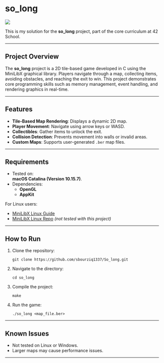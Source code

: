 # so_long

![](https://miro.medium.com/v2/resize:fit:683/1*4qQUjHGkLcYPW_YkgOdPIw.png)

This is my solution for the **so_long** project, part of the core curriculum at 42 School.

---

## Project Overview

The **so_long** project is a 2D tile-based game developed in C using the MiniLibX graphical library. Players navigate through a map, collecting items, avoiding obstacles, and reaching the exit to win. This project demonstrates core programming skills such as memory management, event handling, and rendering graphics in real-time.

---

## Features

- **Tile-Based Map Rendering**: Displays a dynamic 2D map.
- **Player Movement**: Navigate using arrow keys or WASD.
- **Collectibles**: Gather items to unlock the exit.
- **Collision Detection**: Prevents movement into walls or invalid areas.
- **Custom Maps**: Supports user-generated `.ber` map files.

---

## Requirements

- Tested on:  
    **macOS Catalina (Version 10.15.7)**.
- Dependencies:
    - **OpenGL**
    - **AppKit**

For Linux users:

- [MiniLibX Linux Guide](https://harm-smits.github.io/42docs/libs/minilibx/getting_started.html#compilation-on-linux)
- [MiniLibX Linux Repo](https://github.com/42Paris/minilibx-linux) _(not tested with this project)_

---

## How to Run

1. Clone the repository:
    
     `git clone https://github.com/sbourziq1337/So_long.git`
    
2. Navigate to the directory:

     `cd so_long`
3. Compile the project:

     `make`
    
4. Run the game:
    
     `./so_long <map_file.ber>`
    
---

## Known Issues

- Not tested on Linux or Windows.
- Larger maps may cause performance issues.

----------------------------------------------------------
